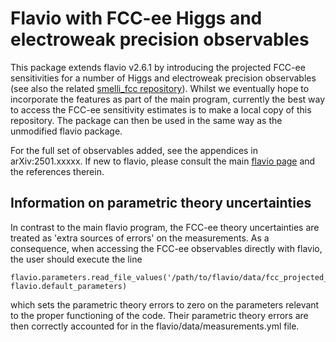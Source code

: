 # Flavio with FCC-ee Higgs and electroweak precision observables

This package extends flavio v2.6.1 by introducing the projected FCC-ee sensitivities for a number of Higgs and electroweak precision observables (see also the related [smelli_fcc repository](https://github.com/eetuloisa/smelli_fcc)).
Whilst we eventually hope to incorporate the features as part of the main program, currently the best way to access the FCC-ee sensitivity estimates is to make a local copy of this repository. The package can then be used in the same way as the unmodified flavio package. 

For the full set of observables added, see the appendices in arXiv:2501.xxxxx. 
If new to flavio, please consult the main [flavio page]([url](https://github.com/flav-io/flavio)) and the references therein.

## Information on parametric theory uncertainties

In contrast to the main flavio program, the FCC-ee theory uncertainties are treated as 'extra sources of errors' on the measurements. 
As a consequence, when accessing the FCC-ee observables directly with flavio, the user should execute the line 
```
flavio.parameters.read_file_values('/path/to/flavio/data/fcc_projected_parameters.yml', flavio.default_parameters)
```
which sets the parametric theory errors to zero on the parameters relevant to the proper functioning of the code. 
Their parametric theory errors are then correctly accounted for in the flavio/data/measurements.yml file.
